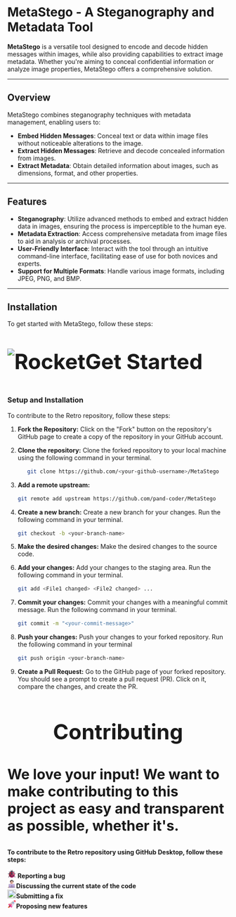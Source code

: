 # MetaStego - A Steganography and Metadata Tool

**MetaStego** is a versatile tool designed to encode and decode hidden messages within images, while also providing capabilities to extract image metadata. Whether you're aiming to conceal confidential information or analyze image properties, MetaStego offers a comprehensive solution.

---

## Overview

MetaStego combines steganography techniques with metadata management, enabling users to:

- **Embed Hidden Messages**: Conceal text or data within image files without noticeable alterations to the image.
- **Extract Hidden Messages**: Retrieve and decode concealed information from images.
- **Extract Metadata**: Obtain detailed information about images, such as dimensions, format, and other properties.

---

## Features

- **Steganography**: Utilize advanced methods to embed and extract hidden data in images, ensuring the process is imperceptible to the human eye.
- **Metadata Extraction**: Access comprehensive metadata from image files to aid in analysis or archival processes.
- **User-Friendly Interface**: Interact with the tool through an intuitive command-line interface, facilitating ease of use for both novices and experts.
- **Support for Multiple Formats**: Handle various image formats, including JPEG, PNG, and BMP.

---

## Installation

To get started with MetaStego, follow these steps:


## <p style="font-size:3rem;"><img src="https://raw.githubusercontent.com/Tarikul-Islam-Anik/Animated-Fluent-Emojis/master/Emojis/Travel%20and%20places/Rocket.png" alt="Rocket" width="40" height="40" />Get Started</p>

### Setup and Installation

<p style="font-family:var(--ff-philosopher);">To contribute to the Retro repository, follow these steps:</p>

1. **Fork the Repository:**
   Click on the "Fork" button on the repository's GitHub page to create a copy of the repository in your GitHub account.

2. **Clone the repository:**
   Clone the forked repository to your local machine using the following command in your terminal.
   ```bash
      git clone https://github.com/<your-github-username>/MetaStego
   ```
3. **Add a remote upstream:**
   ```bash
   git remote add upstream https://github.com/pand-coder/MetaStego
   ```
4. **Create a new branch:**
   Create a new branch for your changes. Run the following command in your terminal.
   ```bash
   git checkout -b <your-branch-name>
   ```
5. **Make the desired changes:**
   Make the desired changes to the source code.

6. **Add your changes:**
   Add your changes to the staging area. Run the following command in your terminal.
   ```bash
   git add <File1 changed> <File2 changed> ...
   ```
7. **Commit your changes:**
   Commit your changes with a meaningful commit message. Run the following command in your terminal.
   ```bash
   git commit -m "<your-commit-message>"
   ```
8. **Push your changes:**
   Push your changes to your forked repository. Run the following command in your terminal
   ```bash
   git push origin <your-branch-name>
   ```
9. **Create a Pull Request:**
   Go to the GitHub page of your forked repository. You should see a prompt to create a pull request (PR). Click on it, compare the changes, and create the PR.
<br><br>



<p style="font-family:var(--ff-philosopher);font-size:3rem;text-align:center;"><b>Contributing

<p style="font-family:var(--ff-philosopher);font-size:2rem;">We love your input! We want to make contributing to this project as easy and transparent as possible, whether it's.

To contribute to the Retro repository using GitHub Desktop, follow these steps:

<img src="https://raw.githubusercontent.com/Tarikul-Islam-Anik/tarikul-islam-anik/main/assets/images/Lady%20Beetle.png" width="20" height="20"> Reporting a bug<br>
<img src="https://raw.githubusercontent.com/Tarikul-Islam-Anik/tarikul-islam-anik/main/assets/images/Man%20Technologist%20Light%20Skin%20Tone.png" width="20" height="20" >Discussing the current state of the code<br>
<img src="https://raw.githubusercontent.com/Tarikul-Islam-Anik/Animated-Fluent-Emojis/master/Emojis/Objects/Axe.png" width="20" height="20" >Submitting a fix<br>
<img src="https://raw.githubusercontent.com/Tarikul-Islam-Anik/tarikul-islam-anik/main/assets/images/Rocket.png" width="20" height="20" >Proposing new features

